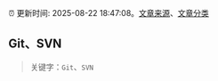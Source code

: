 :alarm_clock: 更新时间: 2025-08-22 18:47:08。[文章来源](/README.md)、[文章分类](/TAGS.md)

## Git、SVN


> 关键字：`Git`、`SVN`



